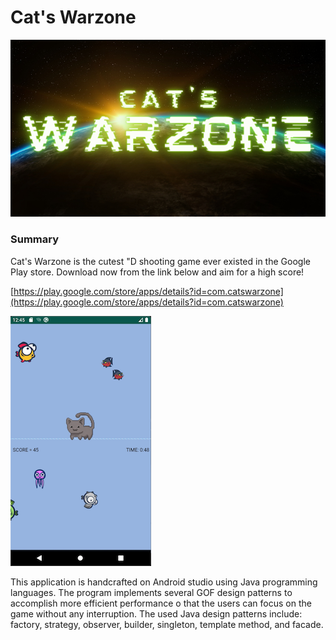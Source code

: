 # Cat's Warzone

![Cat's%20Warzone%2000b3d865af8a46f99341f06c52be3a33/catzwarzone.png](Cat's%20Warzone%2000b3d865af8a46f99341f06c52be3a33/catzwarzone.png)

### Summary

Cat's Warzone is the cutest "D shooting game ever existed in the Google Play store. Download now from the link below and aim for a high score!

[https://play.google.com/store/apps/details?id=com.catswarzone](https://play.google.com/store/apps/details?id=com.catswarzone)

![Cat's%20Warzone%2000b3d865af8a46f99341f06c52be3a33/Screen_Shot_2020-10-27_at_12.46.22.png =225x400](Cat's%20Warzone%2000b3d865af8a46f99341f06c52be3a33/Screen_Shot_2020-10-27_at_12.46.22.png)

This application is handcrafted on Android studio using Java programming languages. The program implements several GOF design patterns to accomplish more efficient performance o that the users can focus on the game without any interruption. The used Java design patterns include: factory, strategy, observer, builder, singleton, template method, and facade.